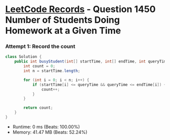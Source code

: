# [LeetCode Records](../../README.md) - Question 1450 Number of Students Doing Homework at a Given Time

### Attempt 1: Record the count
```java
class Solution {
    public int busyStudent(int[] startTime, int[] endTime, int queryTime) {
        int count = 0;
        int n = startTime.length;

        for (int i = 0; i < n; i++) {
            if (startTime[i] <= queryTime && queryTime <= endTime[i]) {
                count++;
            }
        }

        return count;
    }
}
```
- Runtime: 0 ms (Beats: 100.00%)
- Memory: 41.47 MB (Beats: 52.24%)

<br>
